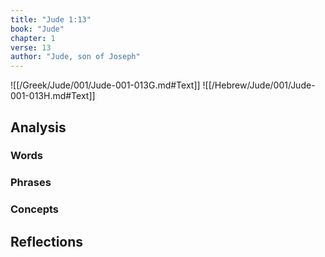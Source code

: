 ```yaml
---
title: "Jude 1:13"
book: "Jude"
chapter: 1
verse: 13
author: "Jude, son of Joseph"
---
```

![[/Greek/Jude/001/Jude-001-013G.md#Text]]
![[/Hebrew/Jude/001/Jude-001-013H.md#Text]]

## Analysis

### Words

### Phrases

### Concepts

## Reflections
